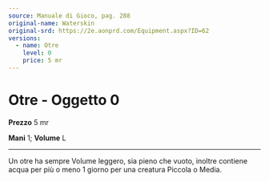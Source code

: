 ```yaml
---
source: Manuale di Gioco, pag. 288
original-name: Waterskin
original-srd: https://2e.aonprd.com/Equipment.aspx?ID=62
versions:
  - name: Otre
    level: 0
    price: 5 mr
---
```


# Otre - Oggetto 0

**Prezzo** 5 mr

**Mani** 1; **Volume** L

---

Un otre ha sempre Volume leggero, sia pieno che vuoto, inoltre contiene acqua
per più o meno 1 giorno per una creatura Piccola o Media.
